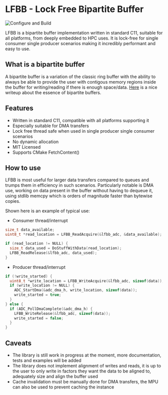 # LFBB - Lock Free Bipartite Buffer
![Configure and Build](https://github.com/DNedic/lfbb/actions/workflows/.github/workflows/cmake.yml/badge.svg)

LFBB is a bipartite buffer implementation written in standard C11, suitable for all platforms, from deeply embedded to HPC uses. It is lock-free for single consumer single producer scenarios making it incredibly performant and easy to use.

## What is a bipartite buffer

A bipartite buffer is a variation of the classic ring buffer with the ability to always be able to provide the user with contigous memory regions inside the buffer for writing/reading if there is enough space/data.
[Here](https://www.codeproject.com/Articles/3479/The-Bip-Buffer-The-Circular-Buffer-with-a-Twist) is a nice writeup about the essence of bipartite buffers.

## Features
* Written in standard C11, compatible with all platforms supporting it
* Especially suitable for DMA transfers
* Lock free thread safe when used in single producer single consumer scenarios
* No dynamic allocation
* MIT Licensed
* Supports CMake FetchContent()

## How to use
LFBB is most useful for larger data transfers compared to queues and trumps them in efficiency in such scenarios. Particularly notable is DMA use, working on data present in the buffer without having to dequeue it, using stdlib memcpy which is orders of magnitude faster than bytewise copies.

Shown here is an example of typical use:
* Consumer thread/interrupt
```c
size_t data_available;
uint8_t *read_location = LFBB_ReadAcquire(&lfbb_adc, &data_available);

if (read_location != NULL) {
  size_t data_used = DoStuffWithData(read_location);
  LFBB_ReadRelease(&lfbb_adc, data_used);
}
```

* Producer thread/interrupt
```c
if (!write_started) {
  uint8_t *write_location = LFBB_WriteAcquire(&lfbb_adc, sizeof(data));
  if (write_location != NULL) {
    ADC_StartDma(&adc_dma_h, write_location, sizeof(data));
    write_started = true;
  }
} else {
  if (ADC_PollDmaComplete(&adc_dma_h) {
    LFBB_WriteRelease(&lfbb_adc, sizeof(data));
    write_started = false;
  }
}
```

## Caveats
* The library is still work in progress at the moment, more documentation, tests and examples will be added
* The library does not implement alignment of writes and reads, it is up to the user to only write in factors they want the data to be aligned to, adequately size and align the buffer used
* Cache invalidation must be manually done for DMA transfers, the MPU can also be used to prevent caching the instance
